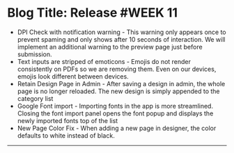 # **Blog Title**: Release #WEEK 11

 * DPI Check with notification warning - This warning only appears once to prevent spaming and only shows after 10 seconds of interaction.
   We will implement an additional warning to the preview page just before submission.
 * Text inputs are stripped of emoticons - Emojis do not render consistently on PDFs so we are removing them. Even on our devices, emojis
   look different between devices.
 * Retain Design Page in Admin - After saving a design in admin, the whole page is no longer reloaded. The new design is simply appended to
   the category list
 * Google Font import - Importing fonts in the app is more streamlined. Closing the font import panel opens the font popup and displays the
   newly imported fonts top of the list
 * New Page Color Fix - When adding a new page in designer, the color defaults to white instead of black.

--------------------

